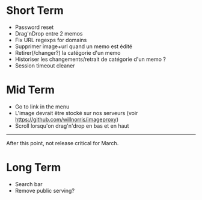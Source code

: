 # Short Term

  * Password reset
  * Drag'nDrop entre 2 memos
  * Fix URL regexps for domains
  * Supprimer image+url quand un memo est édité
  * Retirer(/changer?) la catégorie d'un memo
  * Historiser les changements/retrait de catégorie d'un memo ?
  * Session timeout cleaner

# Mid Term

  * Go to link in the menu
  * L'image devrait être stocké sur nos serveurs (voir https://github.com/willnorris/imageproxy)
  * Scroll lorsqu'on drag'n'drop en bas et en haut

------------

After this point, not release critical for March.

# Long Term

  * Search bar
  * Remove public serving?
